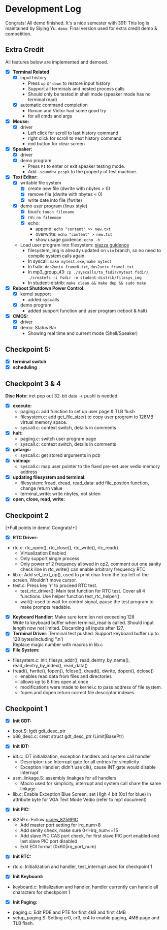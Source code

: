 # Development Log
Congrats! All demo finished. It's a nice semester with 391! This log is maintained by Siying Yu.
`demo`: Final version used for extra credit demo & competition.  
## Extra Credit
All features below are implemented and demoed.
- [x] **Terminal Related**
    - [x] input history
        - Press `up` or `down` to restore input history 
        - Support all terminals and nested process calls
        - Should only be tested in shell mode (speaker mode has no terminal read)
    - [x] automatic command completion
        - Roman and Victor had some good try
        - for all cmds and args
- [x] **Mouse:**
    - [x] driver
        - Left click for scroll to last history command
        - right click for scroll to next history command
        - mid button for clear screen
- [x] **Speaker:** 
    - [x] driver
    - [x] demo program
        - Press `F1` to enter or exit speaker testing mode.
        - Add `-soundhw pcspk` to the property of test machine.
- [x] **Text Editor:**
    - [x] writable file system
        - [x] create new file (dwrite with nbytes > 0)
        - [x] remove file (dwrite with nbytes < 0)
        - [x] write date into file (fwrite) 
    - [x] demo user program (linux style)
        - [x] touch: `touch filename`
        - [x] rm: `rm filenmae`
        - [x] echo: 
            - append: `echo "content" >> new.txt`
            - overwrite: `echo "content" > new.txt`
            - show usage guidence: `echo -h`
    - Load user program into filesystem: [piazza guidence](https://piazza.com/class/lr8pz9xmnozbh/post/500)
        - filesystem_img is already updated on `vim` branch, so no need to compile system calls again.  
        - In syscall: `make mytest.exe`, `make mytest`
        - In fsdir: `dos2unix frame0.txt`, `dos2unix frame1.txt`
        - In mp3_group_43: `cp ./syscalls/to_fsdir/mytest fsdir/`, `./createfs -i fsdir -o student-distrib/filesys_img`
        - In student-distrib: `make clean && make dep && sudo make`
- [x] **Reboot Shutdown Power Control:**
    - [x] kernel support
        - added syscalls
    - [x] demo program
        - added support function and user program (reboot & halt)
- [x] **CMOS:** 
    - [x] driver  
    - [x] demo: Status Bar
        - Showing real time and current mode (Shell/Speaker)  
## Checkpoint 5:
- [x] **terminal switch** 
- [x] **scheduling**
## Checkpoint 3 & 4
**Disc Note:** iret pop out 32-bit data -> pushl is needed.
- [x] **execute:** 
    - paging.c: add function to set up user page & TLB flush
    - filesystem.c: add get_file_size() to copy user program to 128MB virtual memory space.  
    - syscall.c: context switch, details in comments
- [x] **halt:**
    - paging.c: switch user program page
    - syscall.c: context switch, details in comments
- [x] **getargs:** 
    - syscall.c: get stored arguments in pcb
- [x] **vidmap:** 
    - syscall.c: map user pointer to the fixed pre-set user vedio memory address
- [x] **updating filesystem and terminal:**
    - filesystem: fread, dread, read_data: add file_postion function, change return value
    - terminal_write: write nbytes, not strlen
- [x] **open, close, read, write:** 
## Checkpoint 2
[+Full points in demo! Congrats!+]  
- [x] **RTC Driver:** 
- rtc.c: rtc_open(), rtc_close(), rtc_write(), rtc_read()
    - Virtualization Enabled
    - Only support single process
    - Only power of 2 frequency allowed in cp2, comment out one sanity check line in rtc_write() can enable arbitrary frequency RTC
- lib.c: Add set_text_up(), used to print char from the top left of the screen. Wouldn't move cursor.
- test.c: Press key 'r' to proceed RTC test.
    - test_rtc_driver(): Main test function for RTC test. Cover all 4 functions. Use helper function test_rtc_helper().
    - wait(): used to wait for control signal, pause the test program to make prompts readable.
- [x] **Keyboard Handler:** 
Make sure term.len not exceeding 128  
Write to keyboard buffer when terminal_read is called. Should input length now not limited. Discarding all inputs after 127.  
- [X] **Terminal Driver:** 
Terminal test pushed. Support keyboard buffer up to 128 bytes(including '\n') \
Replace magic number with macros in lib.c  
- [x] **File System:**  
- filesystem.c: init_filesys_addr(), read_dentry_by_name(), read_dentry_by_index(), read_data()
- fread(), fwrite(), fopen(), fclose(), dread(), dwrite, dopen(), dclose()
    - enables read data from files and directories
    - allows up to 8 files open at once
    - modifications were made to kernel.c to pass address of file system.
    - fopen and dopen return correct file descriptor indexes.
## Checkpoint 1
- [x] **Init GDT:**  
- boot.S: lgdt gdt_desc_ptr  
- x86_desc.c: creat struct gdt_desc_ptr (Limit|BasePtr)
- [x] **Init IDT:**  
- idt.c: IDT initialization, exception handlers and system call handler  
    - Descriptor: use Interrupt gate for all entries for simplicity  
    - Exception Handler: didn't use cli(), cause INT gate would disable interrupt  
- asm_linkage.S: assembly linakges for all handlers 
    - Macro used for simplicity, interrupt and system call share the same linkage
- lib.c: Enable Exception Blue Screen, set High 4 bit (0x1 for blue) in attribute byte for VGA Text Mode Vedio (refer to mp1 document)  
- [x] **Init PIC:**  
- i8259.c: Follow [osdev_8259PIC](https://wiki.osdev.org/8259_PIC)
    - Add master port setting for irq_num>8
    - Add senity check, make sure 0<=irq_num<=15
    - Add slave PIC CAS port check, for first slave PIC port enabled and last slave PIC port disabled
    - Edit EOI format (0x60|irq_port_num)
- [x] **Init RTC:** 
- rtc.c: Initialization and handler, test_interrupt used for checkpoint 1
- [x] **Init Keyboard:** 
- keyboard.c: Initialization and handler, handler currently can handle all characters for checkpoint 1
- [x] **Init Paging:** 
- paging.c: Edit PDE and PTE for first 4kB and first 4MB
- setup_paging.S: Setting cr0, cr3, cr4 to enable paging, 4MB page and TLB flash.
